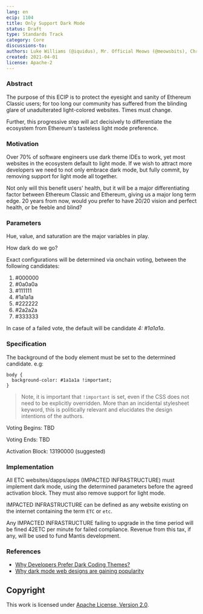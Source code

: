 ```yaml
---
lang: en
ecip: 1104
title: Only Support Dark Mode
status: Draft
type: Standards Track
category: Core
discussions-to: 
authors: Luke Williams (@iquidus), Mr. Official Meows (@meowsbits), Chris (aka Captain Bruiser) (@ziogaschr)
created: 2021-04-01
license: Apache-2
---
```


### Abstract ###

The purpose of this ECIP is to protect the eyesight and sanity of Ethereum Classic users; for too long our community has suffered from 
the blinding glare of unadulterated light-colored websites. Times must change.

Further, this progressive step will act decisively to differentiate the ecosystem from Ethereum's tasteless light mode preference. 

### Motivation ###

Over 70% of software engineers use dark theme IDEs to work, yet most websites in the ecosystem default to light mode. 
If we wish to attract more developers we need to not only embrace dark mode, but fully commit, by removing support for light mode all together. 

Not only will this benefit users' health, but it will be a major differentiating factor between Ethereum Classic and Ethereum, 
giving us a major long term edge. 20 years from now, would you prefer to have 20/20 vision and perfect health, or be feeble and blind?

### Parameters ###

Hue, value, and saturation are the major variables in play.

How dark do we go? 

Exact configurations will be determined via onchain voting, between the following candidates:

1. #000000
2. #0a0a0a
3. #111111
4. #1a1a1a
5. #222222
6. #2a2a2a
7. #333333

In case of a failed vote, the default will be candidate _4: #1a1a1a_.

### Specification ###

The background of the body element must be set to the determined candidate. e.g:

```
body {
  background-color: #1a1a1a !important;
}
```

> Note, it is important that `!important` is set, even if the CSS does not need to be explicitly overridden.
> More than an incidental stylesheet keyword, this is politically relevant and elucidates the design intentions of the authors.

Voting Begins: TBD

Voting Ends: TBD

Activation Block: 13190000 (suggested)

### Implementation ###

All ETC websites/dapps/apps (IMPACTED INFRASTRUCTURE) must implement dark mode, using the determined parameters before the agreed activation block. They must also remove support for light mode.

IMPACTED INFRASTRUCTURE can be defined as any website existing on the internet containing the term `ETC` or `etc`.

Any IMPACTED INFRASTRUCTURE failing to upgrade in the time period will be fined 42ETC per minute for failed compliance.
Revenue from this tax, if any, will be used to fund Mantis development.



### References ###
- [Why Developers Prefer Dark Coding Themes?](https://medium.com/@tigranbs/why-developers-prefer-dark-coding-themes-a00cbf9d8900)
- [Why dark mode web designs are gaining popularity](https://www.searchenginewatch.com/2020/09/30/why-dark-mode-web-designs-are-gaining-popularity/)


## Copyright ##

This work is licensed under [Apache License, Version 2.0](http://www.apache.org/licenses/).